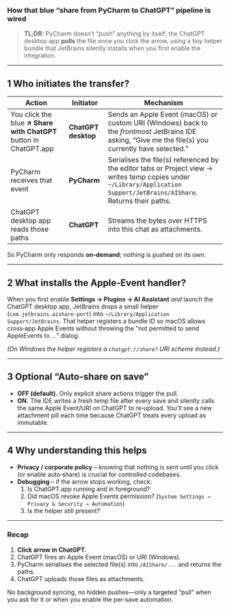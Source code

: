 ### How that blue “share from PyCharm to ChatGPT” pipeline is wired

> **TL;DR:** PyCharm doesn’t “push” anything by itself; the ChatGPT desktop app
> **pulls** the file once you click the arrow, using a tiny helper bundle that
> JetBrains silently installs when you first enable the integration.

---

## 1 Who initiates the transfer?

| Action | Initiator | Mechanism |
|--------|-----------|-----------|
| You click the blue **↗︎ Share with ChatGPT** button in ChatGPT.app | **ChatGPT desktop** | Sends an Apple Event (macOS) or custom URI (Windows) back to the *frontmost* JetBrains IDE asking, “Give me the file(s) you currently have selected.” |
| PyCharm receives that event | **PyCharm** | Serialises the file(s) referenced by the editor tabs or Project view → writes temp copies under `~/Library/Application Support/JetBrains/AIShare`. Returns their paths. |
| ChatGPT desktop app reads those paths | **ChatGPT** | Streams the bytes over HTTPS into this chat as attachments. |

So PyCharm only responds **on‑demand**; nothing is pushed on its own.

---

## 2 What installs the Apple‑Event handler?

When you first enable **Settings → Plugins → AI Assistant** *and* launch the
ChatGPT desktop app, JetBrains drops a small helper (`com.jetbrains.aishare‑port`)
into `~/Library/Application Support/JetBrains`.
That helper registers a bundle ID so macOS allows cross‑app Apple Events without
throwing the “not permitted to send AppleEvents to …” dialog.

*(On Windows the helper registers a `chatgpt://share?` URI scheme instead.)*

---

## 3 Optional “Auto‑share on save”

* **OFF (default).** Only explicit share actions trigger the pull.
* **ON.** The IDE writes a fresh temp file after every save and silently calls
  the same Apple Event/URI on ChatGPT to re‑upload.
  You’ll see a new attachment pill each time because ChatGPT treats every
  upload as immutable.

---

## 4 Why understanding this helps

* **Privacy / corporate policy** – knowing that nothing is sent until you
  click (or enable auto‑share) is crucial for controlled codebases.
* **Debugging** – if the arrow stops working, check:
  1. Is ChatGPT.app running and in foreground?
  2. Did macOS revoke Apple Events permission? (`System Settings → Privacy & Security → Automation`)
  3. Is the helper still present?

---

### Recap

1. **Click arrow in ChatGPT.**
2. ChatGPT fires an Apple Event (macOS) or URI (Windows).
3. PyCharm serialises the selected file(s) into `/AIShare/...` and returns the
   paths.
4. ChatGPT uploads those files as attachments.

No background syncing, no hidden pushes—only a targeted “pull” when you ask
for it or when you enable the per‑save automation.